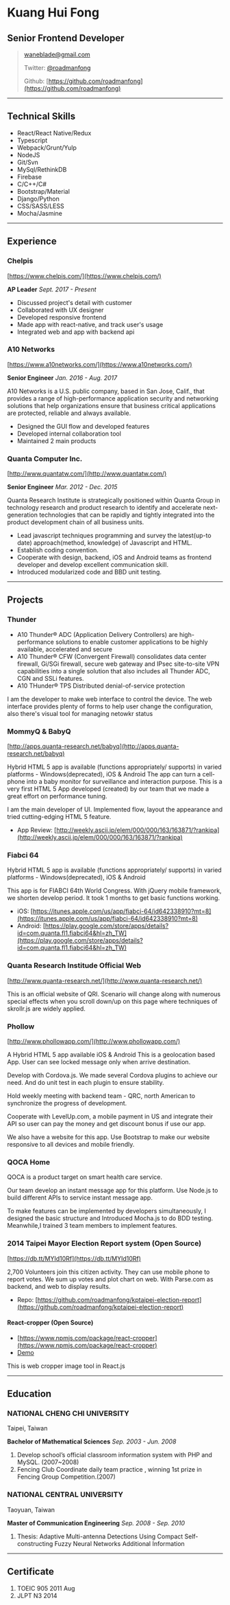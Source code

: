 # Kuang Hui Fong
## Senior Frontend Developer

> [waneblade@gmail.com](waneblade@gmail.com)
>
> Twitter: [@roadmanfong](https://twitter.com/roadmanfong)
>
> Github: [https://github.com/roadmanfong](https://github.com/roadmanfong)


-----

## Technical Skills
* React/React Native/Redux
* Typescript
* Webpack/Grunt/Yulp
* NodeJS
* Git/Svn
* MySql/RethinkDB
* Firebase
* C/C++/C#
* Bootstrap/Material
* Django/Python
* CSS/SASS/LESS
* Mocha/Jasmine

-----

## Experience

### Chelpis
[https://www.chelpis.com/](https://www.chelpis.com/)

__AP Leader__
*Sept. 2017 - Present*

* Discussed project's detail with customer
* Collaborated with UX designer
* Developed responsive frontend
* Made app with react-native, and track user's usage
* Integrated web and app with backend api

### A10 Networks
[https://www.a10networks.com/](https://www.a10networks.com/)

__Senior Engineer__
*Jan. 2016 - Aug. 2017*

A10 Networks is a U.S. public company, based in San Jose, Calif., that provides a range of high-performance application security and networking solutions that help organizations ensure that business critical applications are protected, reliable and always available.

* Designed the GUI flow and developed features
* Developed internal collaboration tool
* Maintained 2 main products

### Quanta Computer Inc.
[http://www.quantatw.com/](http://www.quantatw.com/)

__Senior Engineer__
*Mar. 2012 - Dec. 2015*

Quanta Research Institute is strategically positioned within Quanta Group in technology research and product research to identify and accelerate next-generation technologies that can be rapidly and tightly integrated into the product development chain of all business units.

* Lead javascript techniques programming and survey the latest(up-to date) approach(method, knowledge) of Javascript and HTML.
* Establish coding convention.
* Cooperate with design, backend, iOS and Android teams as frontend developer and develop excellent communication skill.
* Introduced modularized code and BBD unit testing.

-----

## Projects

### Thunder

* A10 Thunder® ADC (Application Delivery Controllers) are high-performance solutions to enable customer applications to be highly available, accelerated and secure
* A10 Thunder® CFW (Convergent Firewall) consolidates data center firewall, Gi/SGi firewall, secure web gateway and IPsec site-to-site VPN capabilities into a single solution that also includes all Thunder ADC, CGN and SSLi features.
* A10 THunder® TPS Distributed denial-of-service protection

I am the developer to make web interface to control the device. The web interface provides plenty of forms to help user change the configuration, also there's visual tool for managing netowkr status


### MommyQ & BabyQ
[http://apps.quanta-research.net/babyq](http://apps.quanta-research.net/babyq)

Hybrid HTML 5 app is available (functions appropriately/ supports) in varied platforms - Windows(deprecated), iOS & Android
The app can turn a cell-phone into a baby monitor for surveillance and interaction purpose. This is a very first HTML 5 App developed (created) by our team that we made a great effort on performance tuning.

I am the main developer of UI. Implemented flow, layout the appearance and tried cutting-edging HTML 5 feature.

* App Review: [http://weekly.ascii.jp/elem/000/000/163/163871/?rankipa](http://weekly.ascii.jp/elem/000/000/163/163871/?rankipa)

### Fiabci 64
Hybrid HTML 5 app is available (functions appropriately/ supports) in varied platforms - Windows(deprecated), iOS & Android

This app is for FIABCI 64th World Congress. With jQuery mobile framework, we shorten develop period. It took 1 months to get basic functions working.

* iOS: [https://itunes.apple.com/us/app/fiabci-64/id642338910?mt=8](https://itunes.apple.com/us/app/fiabci-64/id642338910?mt=8)
* Android: [https://play.google.com/store/apps/details?id=com.quanta.fl1.fiabci64&hl=zh_TW](https://play.google.com/store/apps/details?id=com.quanta.fl1.fiabci64&hl=zh_TW)

### Quanta Research Institude Official Web
[http://www.quanta-research.net/](http://www.quanta-research.net/)

This is an official website of QRI. Scenario will change along with numerous special effects when you scroll down/up on this page where techniques of skrollr.js are widely applied.

### Phollow
[http://www.phollowapp.com/](http://www.phollowapp.com/)

A Hybrid HTML 5 app available iOS & Android
This is a geolocation based App. User can see locked message only when arrive destination.

Develop with Cordova.js. We made several Cordova plugins to achieve our need. And do unit test in each plugin to ensure stability.

Hold weekly meeting with backend team - QRC, north American to synchronize the progress of development.

Cooperate with LevelUp.com, a mobile payment in US and integrate their API so user can pay the money and get discount bonus if use our app.

We also have a website for this app.
Use Bootstrap to make our website responsive to all devices and mobile friendly.


### QOCA Home

QOCA is a product target on smart health care service.

Our team develop an instant message app for this platform.
Use Node.js to build different APIs to service instant message app.

To make features can be implemented by developers simultaneously,  I designed the basic structure and
Introduced Mocha.js to do BDD testing.
Meanwhile,I trained 3 team members to implement features.


### 2014 Taipei Mayor Election Report system (Open Source)
 [https://db.tt/MYId10Rf](https://db.tt/MYId10Rf)

2,700 Volunteers join this citizen activity.
They can use mobile phone to report votes.
We sum up votes and plot chart on web.
With Parse.com as backend, and web to display results.

* Repo: [https://github.com/roadmanfong/kptaipei-election-report](https://github.com/roadmanfong/kptaipei-election-report)

#### React-cropper (Open Source)
* [https://www.npmjs.com/package/react-cropper](https://www.npmjs.com/package/react-cropper)
* [Demo](http://roadmanfong.github.io/react-cropper/example/)

This is web cropper image tool in React.js

-----

## Education
### NATIONAL CHENG CHI UNIVERSITY
Taipei, Taiwan

__Bachelor of Mathematical Sciences__
*Sep. 2003 - Jun. 2008*

1. Develop school’s official classroom information system with PHP and MySQL. (2007~2008)
2. Fencing Club Coordinate daily team practice , winning 1st prize in Fencing Group Competition.(2007)

### NATIONAL CENTRAL UNIVERSITY
Taoyuan, Taiwan

__Master of Communication Engineering__
*Sep. 2008 - Sep. 2010*

  1. Thesis: Adaptive Multi-antenna Detections Using Compact Self-constructing Fuzzy Neural Networks
Additional Information

-----

## Certificate
1. TOEIC 905 2011 Aug
2. JLPT N3 2014


